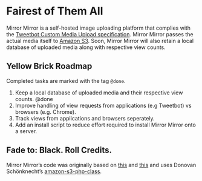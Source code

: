 # Fairest of Them All

Mirror Mirror is a self-hosted image uploading platform that complies with the [Tweetbot Custom Media Upload specification](http://tapbots.net/tweetbot/custom_media/). Mirror Mirror passes the actual media itself to [Amazon S3](http://aws.amazon.com/s3/). Soon, Mirror Mirror will also retain a local database of uploaded media along with respective view counts.

## Yellow Brick Roadmap
Completed tasks are marked with the tag `@done`.

1. Keep a local database of uploaded media and their respective view counts. @done
2. Improve handling of view requests from applications (e.g Tweetbot) vs browsers (e.g. Chrome).
3. Track views from applications and browsers seperately.
4. Add an install script to reduce effort required to install Mirror Mirror onto a server.

## Fade to: Black. Roll Credits.

Mirror Mirror’s code was originally based on [this](http://net.tutsplus.com/tutorials/php/how-to-use-amazon-s3-php-to-dynamically-store-and-manage-files-with-ease/) and [this](http://www.macstories.net/news/tweetbot-for-mac-review/#customuploads) and uses Donovan Schönknecht’s [amazon-s3-php-class](https://github.com/tpyo/amazon-s3-php-class).